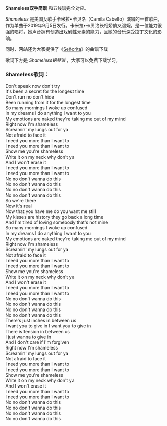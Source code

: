 

**Shameless双手简谱** 和五线谱完全对应。

_Shameless_ 是美国女歌手卡米拉•卡贝洛（Camila
Cabello）演唱的一首歌曲，作为单曲于2019年9月5日发行。卡米拉•卡贝洛长相娇俏又温婉，是一位能力很强的唱将，她声音拥有创造出戏剧性元素的能力，且她的音乐深受拉丁文化的影响。

同时，网站还为大家提供了《[Señorita](Music-10525-Señorita-Shawn-Mendes和Camila-Cabello.html
"Señorita")》的曲谱下载

歌词下方是 _Shameless钢琴谱_ ，大家可以免费下载学习。

### Shameless歌词：

Don't speak now don't try  
It's been a secret for the longest time  
Don't run no don't hide  
Been running from it for the longest time  
So many mornings I woke up confused  
In my dreams I do anything I want to you  
My emotions are naked they're taking me out of my mind  
Right now I'm shameless  
Screamin' my lungs out for ya  
Not afraid to face it  
I need you more than I want to  
I need you more than I want to  
Show me you're shameless  
Write it on my neck why don't ya  
And I won't erase it  
I need you more than I want to  
I need you more than I want to  
No no don't wanna do this  
No no don't wanna do this  
No no don't wanna do this  
No no don't wanna do this  
So we're there  
Now it's real  
Now that you have me do you want me still  
My kisses are history they go back a long time  
And I'm tired of loving somebody that's not mine  
So many mornings I woke up confused  
In my dreams I do anything I want to you  
My emotions are naked they're taking me out of my mind  
Right now I'm shameless  
Screamin' my lungs out for ya  
Not afraid to face it  
I need you more than I want to  
I need you more than I want to  
Show me you're shameless  
Write it on my neck why don't ya  
And I won't erase it  
I need you more than I want to  
I need you more than I want to  
No no don't wanna do this  
No no don't wanna do this  
No no don't wanna do this  
No no don't wanna do this  
There's just inches in between us  
I want you to give in I want you to give in  
There is tension in between us  
I just wanna to give in  
And I don't care if I'm forgiven  
Right now I'm shameless  
Screamin' my lungs out for ya  
Not afraid to face it  
I need you more than I want to  
I need you more than I want to  
Show me you're shameless  
Write it on my neck why don't ya  
And I won't erase it  
I need you more than I want to  
I need you more than I want to  
No no don't wanna do this  
No no don't wanna do this  
No no don't wanna do this  
No no don't wanna do this

